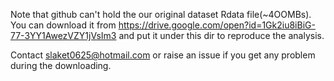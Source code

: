 Note that github can't hold the our original dataset Rdata file(~4OOMBs). You can download it from https://drive.google.com/open?id=1Gk2iu8iBiG-77-3YY1AwezVZY1jVsIm3 and put it under this dir to reproduce the analysis. 

Contact slaket0625@hotmail.com or raise an issue if you get any problem during the downloading.

